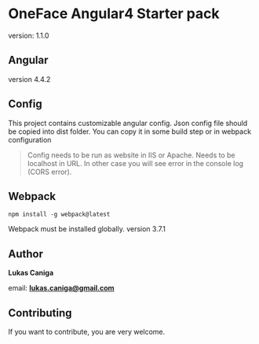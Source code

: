 # OneFace Angular4 Starter pack
version: 1.1.0

## Angular
version 4.4.2

## Config
This project contains customizable angular config. Json config file should be copied into dist folder.
You can copy it in some build step or in webpack configuration
> Config needs to be run as website in IIS or Apache. Needs to be localhost in URL. In other case you will see error in the console log (CORS error).

## Webpack

```npm
npm install -g webpack@latest
```
Webpack must be installed globally.
version 3.7.1

## Author

**Lukas Caniga**

email: **lukas.caniga@gmail.com**

## Contributing
If you want to contribute, you are very welcome.